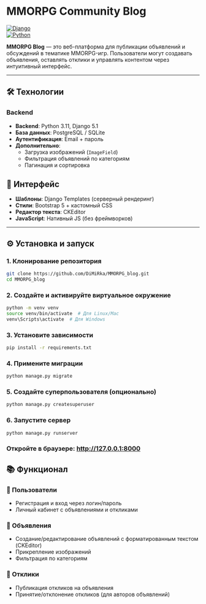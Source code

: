 # MMORPG Community Blog
[![Django](https://img.shields.io/badge/Django-5.1-green)](https://www.djangoproject.com/)  
[![Python](https://img.shields.io/badge/Python-3.11-blue)](https://www.python.org/) 


**MMORPG Blog** — это веб-платформа для публикации объявлений и обсуждений в тематике MMORPG-игр. Пользователи могут создавать объявления, оставлять отклики и управлять контентом через интуитивный интерфейс.

---

## 🛠️ Технологии

### Backend 
- **Backend**: Python 3.11, Django 5.1
- **База данных**: PostgreSQL / SQLite
- **Аутентификация**: Email + пароль
- **Дополнительно**:
  - Загрузка изображений (`ImageField`)
  - Фильтрация объявлений по категориям
  - Пагинация и сортировка
## 🎨 Интерфейс
- **Шаблоны**: Django Templates (серверный рендеринг)
- **Стили**: Bootstrap 5 + кастомный CSS
- **Редактор текста**: CKEditor
- **JavaScript**: Нативный JS (без фреймворков)
---

## ⚙️ Установка и запуск  

### 1. Клонирование репозитория  
```bash  
git clone https://github.com/DiMiRka/MMORPG_blog.git  
cd MMORPG_blog
```
### 2. Создайте и активируйте виртуальное окружение
```bash  
python -m venv venv
source venv/bin/activate  # Для Linux/Mac
venv\Scripts\activate  # Для Windows
```
### 3. Установите зависимости
```bash  
pip install -r requirements.txt
```
### 4. Примените миграции
```bash  
python manage.py migrate
```
### 5. Создайте суперпользователя (опционально)
```bash  
python manage.py createsuperuser
```
### 6. Запустите сервер
```bash  
python manage.py runserver
```
### Откройте в браузере: http://127.0.0.1:8000

## 📚 Функционал
### 🔐 Пользователи
- Регистрация и вход через логин/пароль
- Личный кабинет с объявлениями и откликами
### 📢 Объявления
- Создание/редактирование объявлений с форматированным текстом (CKEditor)
- Прикрепление изображений
- Фильтрация по категориям
### 💬 Отклики
- Публикация откликов на объявления
- Принятие/отклонение откликов (для авторов объявлений)

